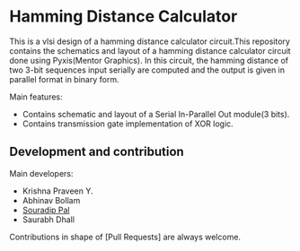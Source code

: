 # Hamming Distance Calculator
This is a vlsi design of a hamming distance calculator circuit.This repository contains the schematics and layout of a hamming distance calculator circuit done using Pyxis(Mentor Graphics). 
In this circuit, the hamming distance of two 3-bit sequences input serially are computed and the output is given in parallel format in binary form.
  
Main features:
  * Contains schematic and layout of a Serial In-Parallel Out module(3 bits).
  * Contains transmission gate implementation of XOR  logic.
    
## Development and contribution
Main developers:
* Krishna Praveen Y.
* Abhinav Bollam
* [Souradip Pal](https://github.com/Souradip-sopho)
* Saurabh Dhall

Contributions in shape of [Pull Requests] are always welcome.
